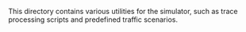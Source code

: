 This directory contains various utilities for the simulator, such as trace processing scripts and predefined traffic scenarios.
